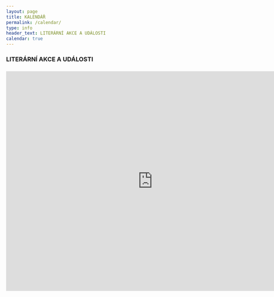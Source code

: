 ```yaml
---
layout: page
title: KALENDÁŘ
permalink: /calendar/
type: info
header_text: LITERÁRNÍ AKCE A UDÁLOSTI
calendar: true
---
```

<div class="span3">
	<h3>LITERÁRNÍ AKCE A UDÁLOSTI</h3>
<div id="upcoming"></div><!--/span-->
</div>
<div class="span9">
	<h3></h3>
	<iframe src="https://calendar.google.com/calendar/embed?src=hmfhf2dvf4uqhcgtdh4nac057k%40group.calendar.google.com&ctz=Europe/Prague" style="border: 0" width="800" height="600" frameborder="0" scrolling="no"></iframe>
</div><!--/span-->